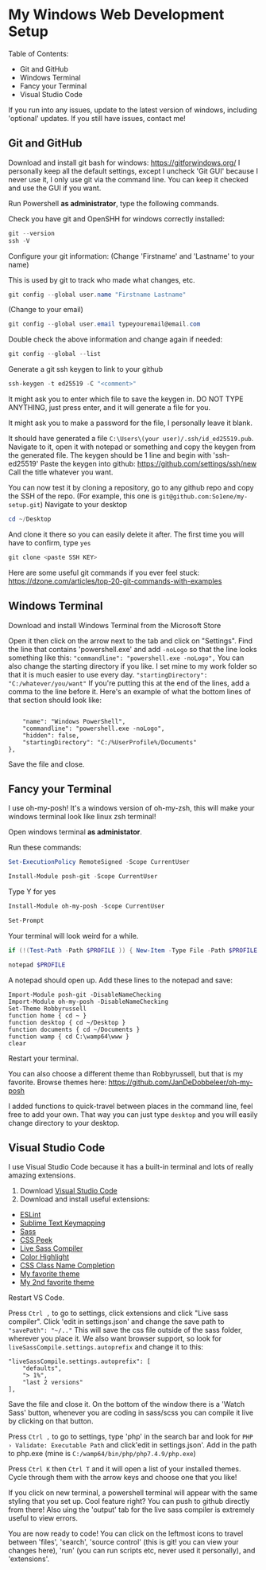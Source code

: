 # My Windows Web Development Setup

Table of Contents:

- Git and GitHub
- Windows Terminal
- Fancy your Terminal
- Visual Studio Code

If you run into any issues, update to the latest version of windows, including 'optional' updates. If you still have issues, contact me!


## Git and GitHub

Download and install git bash for windows: https://gitforwindows.org/
I personally keep all the default settings, except I uncheck 'Git GUI' because I never use it, I only use git via the command line. You can keep it checked and use the GUI if you want.

Run Powershell **as administrator**, type the following commands.


Check you have git and OpenSHH for windows correctly installed:
```powershell
git --version
ssh -V
```

Configure your git information:
(Change 'Firstname' and 'Lastname' to your name)

This is used by git to track who made what changes, etc.
```powershell
git config --global user.name "Firstname Lastname"
```
(Change to your email)
```powershell
git config --global user.email typeyouremail@email.com
```
Double check the above information and change again if needed:
```powershell
git config --global --list
```

Generate a git ssh keygen to link to your github
```powershell
ssh-keygen -t ed25519 -C "<comment>"
```

It might ask you to enter which file to save the keygen in. DO NOT TYPE ANYTHING, just press enter, and it will generate a file for you.

It might ask you to make a password for the file, I personally leave it blank.

It should have generated a file `C:\Users\(your user)/.ssh/id_ed25519.pub`. Navigate to it, open it with notepad or something and copy the keygen from the generated file.
The keygen should be 1 line and begin with 'ssh-ed25519'
Paste the keygen into github: https://github.com/settings/ssh/new
Call the title whatever you want.

You can now test it by cloning a repository, go to any github repo and copy the SSH of the repo. (For example, this one is `git@github.com:So1ene/my-setup.git`)
Navigate to your desktop 
```powershell
cd ~/Desktop
```
And clone it there so you can easily delete it after. The first time you will have to confirm, type `yes`
```powershell
git clone <paste SSH KEY>
```
Here are some useful git commands if you ever feel stuck: https://dzone.com/articles/top-20-git-commands-with-examples


## Windows Terminal

Download and install Windows Terminal from the Microsoft Store

Open it then click on the arrow next to the tab and click on "Settings". Find the line that contains 'powershell.exe' and add `-noLogo` so that the line looks something like this: `"commandline": "powershell.exe -noLogo",`
You can also change the starting directory if you like. I set mine to my work folder so that it is much easier to use every day. `"startingDirectory": "C:/whatever/you/want"` If you're putting this at the end of the lines, add a comma to the line before it. Here's an example of what the bottom lines of that section should look like:
```

    "name": "Windows PowerShell",
    "commandline": "powershell.exe -noLogo",
    "hidden": false,
    "startingDirectory": "C:/%UserProfile%/Documents"
},
```
Save the file and close.


## Fancy your Terminal

I use oh-my-posh! It's a windows version of oh-my-zsh, this will make your windows terminal look like linux zsh terminal!

Open windows terminal **as administator**.

Run these commands:
```powershell
Set-ExecutionPolicy RemoteSigned -Scope CurrentUser
```
```powershell
Install-Module posh-git -Scope CurrentUser
```
Type Y for yes
```powershell
Install-Module oh-my-posh -Scope CurrentUser
```
```powershell
Set-Prompt
```
Your terminal will look weird for a while.
```powershell
if (!(Test-Path -Path $PROFILE )) { New-Item -Type File -Path $PROFILE -Force }
```
```powershell
notepad $PROFILE
```

A notepad should open up. Add these lines to the notepad and save:
```
Import-Module posh-git -DisableNameChecking
Import-Module oh-my-posh -DisableNameChecking
Set-Theme Robbyrussell
function home { cd ~ }
function desktop { cd ~/Desktop }
function documents { cd ~/Documents }
function wamp { cd C:\wamp64\www }
clear
```
Restart your terminal.

You can also choose a different theme than Robbyrussell, but that is my favorite. 
Browse themes here: https://github.com/JanDeDobbeleer/oh-my-posh

I added functions to quick-travel between places in the command line, feel free to add your own. That way you can just type `desktop` and you will easily change directory to your desktop.


## Visual Studio Code

I use Visual Studio Code because it has a built-in terminal and lots of really amazing extensions.

1. Download [Visual Studio Code](https://code.visualstudio.com/download) 
2. Download and install useful extensions:
- [ESLint](https://marketplace.visualstudio.com/items?itemName=dbaeumer.vscode-eslint)
- [Sublime Text Keymapping](https://marketplace.visualstudio.com/items?itemName=ms-vscode.sublime-keybindings)
- [Sass](https://marketplace.visualstudio.com/items?itemName=Syler.sass-indented)
- [CSS Peek](https://marketplace.visualstudio.com/items?itemName=pranaygp.vscode-css-peek)
- [Live Sass Compiler](https://marketplace.visualstudio.com/items?itemName=ritwickdey.live-sass)
- [Color Highlight](https://marketplace.visualstudio.com/items?itemName=naumovs.color-highlight)
- [CSS Class Name Completion](https://marketplace.visualstudio.com/items?itemName=Zignd.html-css-class-completion)
- [My favorite theme](https://marketplace.visualstudio.com/items?itemName=dustinsanders.an-old-hope-theme-vscode)
- [My 2nd favorite theme](https://marketplace.visualstudio.com/items?itemName=ryanolsonx.solarized)

Restart VS Code.

Press `Ctrl ,` to go to settings, click extensions and click "Live sass compiler". Click 'edit in settings.json' and change the save path to `"savePath": "~/.."` This will save the css file outside of the sass folder, wherever you place it. 
We also want browser support, so look for `liveSassCompile.settings.autoprefix` and change it to this:
```
"liveSassCompile.settings.autoprefix": [
    "defaults",
    "> 1%",
    "last 2 versions"
],
```
Save the file and close it.
On the bottom of the window there is a 'Watch Sass' button, whenever you are coding in sass/scss you can compile it live by clicking on that button.

Press `Ctrl ,` to go to settings, type 'php' in the search bar and look for `PHP › Validate: Executable Path` and click'edit in settings.json'.
Add in the path to php.exe (mine is `C:/wamp64/bin/php/php7.4.9/php.exe`)

Press `Ctrl K` then `Ctrl T` and it will open a list of your installed themes. Cycle through them with the arrow keys and choose one that you like!

If you click on new terminal, a powershell terminal will appear with the same styling that you set up. Cool feature right? You can push to github directly from there! Also uing the 'output' tab for the live sass compiler is extremely useful to view errors.


You are now ready to code! You can click on the leftmost icons to travel between 'files', 'search', 'source control' (this is git! you can view your changes here), 'run' (you can run scripts etc, never used it personally), and 'extensions'.
